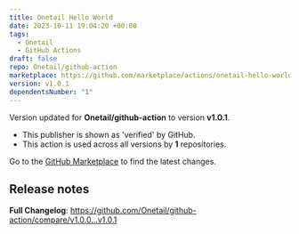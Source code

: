 ```yaml
---
title: Onetail Hello World
date: 2023-10-11 19:04:20 +00:00
tags:
  - Onetail
  - GitHub Actions
draft: false
repo: Onetail/github-action
marketplace: https://github.com/marketplace/actions/onetail-hello-world
version: v1.0.1
dependentsNumber: "1"
---
```



Version updated for **Onetail/github-action** to version **v1.0.1**.
- This publisher is shown as 'verified' by GitHub.
- This action is used across all versions by **1** repositories.

Go to the [GitHub Marketplace](https://github.com/marketplace/actions/onetail-hello-world) to find the latest changes.

## Release notes

**Full Changelog**: https://github.com/Onetail/github-action/compare/v1.0.0...v1.0.1
